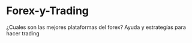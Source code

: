 # Forex-y-Trading
¿Cuales son las mejores plataformas del forex? Ayuda y estrategías para hacer trading
